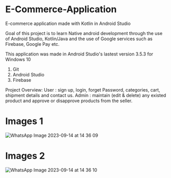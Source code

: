 # E-Commerce-Application

E-commerce application made with Kotlin in Android Studio

Goal of this project is to learn Native android development through the use of Android Studio, 
Kotlin/Java and the use of Google services such as Firebase, Google Pay etc.

This application was made in Android Studio's lastest version 3.5.3 for Windows 10

1. Git
2. Android Studio
3. Firebase

Project Overview:
User : sign up, login, forget Password, categories, cart, shipment details and contact us.
Admin : maintain (edit & delete) any existed product and approve or disapprove products from the seller.

# Images 1
![WhatsApp Image 2023-09-14 at 14 36 09](https://github.com/SatyamkrJha85/E-Commerce-Application/assets/111700337/d078923f-82ff-4cbd-9de4-46f825bd0347)
# Images 2
![WhatsApp Image 2023-09-14 at 14 36 10](https://github.com/SatyamkrJha85/E-Commerce-Application/assets/111700337/212129fd-39ed-4b72-856a-24251690d31c)


